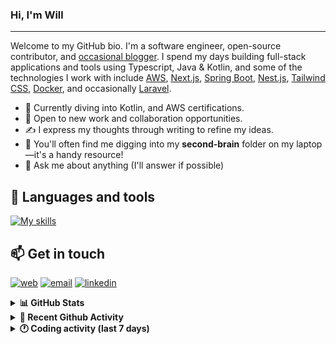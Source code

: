### Hi, I'm Will

---

Welcome to my GitHub bio. I'm a software engineer, open-source contributor, and [occasional blogger][blog]. I spend my days building full-stack applications and tools using Typescript, Java & Kotlin, and some of the technologies I work with include [AWS](https://aws.amazon.com/fr/), [Next.js](https://nextjs.org/), [Spring Boot](https://spring.io/projects/spring-boot), [Nest.js](https://nestjs.com/), [Tailwind CSS](https://github.com/tailwindlabs/tailwindcss), [Docker](https://www.docker.com/), and occasionally [Laravel](https://laravel.com/).

- 🔭 Currently diving into Kotlin, and AWS certifications.
- 👯 Open to new work and collaboration opportunities.
- ✍️ I express my thoughts through writing to refine my ideas.
- 🧠 You'll often find me digging into my **second-brain** folder on my laptop—it's a handy resource!
- 💬 Ask me about anything (I'll answer if possible)

## 🎨 Languages and tools

[![My skills](https://skillicons.dev/icons?i=typescript,js,nodejs,nest,java,kotlin,spring,python,fastapi,django,aws,docker,vscode,idea,tailwind&perline=15)](https://wilfriedago.dev/about#skills)

## 📫 Get in touch
[![web](https://img.shields.io/badge/WEBSITE-12100E?logo=google-earth&color=282A36)][website]
[![email](https://img.shields.io/badge/MAIL-12100E?logo=mailgun&color=282A36)][mail]
[![linkedin](https://img.shields.io/badge/LINKEDIN-12100E?logo=linkedin&color=282A36)][linkedin]


<details>
  <summary><b>📊 GitHub Stats</b></summary>
	<br/>
	<p align="left">
		<img width="49.5%" src="https://github-readme-stats.vercel.app/api?username=wilfriedago&show_icons=true&count_private=true&title_color=10b981&icon_color=10b981&theme=react&hide_border=true" />
		<img width="49.5%" src="https://streak-stats.demolab.com/?user=wilfriedago&hide_border=true&theme=react&ring=10b981&fire=fff&currStreakNum=fff&sideLabels=10b981&currStreakLabel=10b981&sideNums=fff" />
	</p>
</details>

<details>
  <summary><b>📅 Recent Github Activity</b></summary>
	<br>

<!--RECENT_ACTIVITY:last_update-->
Last Updated: Monday, September 29th, 2025, 4:19:43 AM
<!--RECENT_ACTIVITY:last_update_end-->

<!--RECENT_ACTIVITY:start-->
1. ⭐ Starred [reshaped-ui/reshaped](https://github.com/reshaped-ui/reshaped)<br>
2. ⭐ Starred [github/copilot-cli](https://github.com/github/copilot-cli)<br>
3. ⬆️ Pushed 1 commit(s) to [wilfriedago/dotfiles](https://github.com/wilfriedago/dotfiles)<br>
4. ⬆️ Pushed 3 commit(s) to [wilfriedago/dotfiles](https://github.com/wilfriedago/dotfiles)<br>
5. ⬆️ Pushed 4 commit(s) to [wilfriedago/dotfiles](https://github.com/wilfriedago/dotfiles)<br>
<!--RECENT_ACTIVITY:end-->
</details>

<details>
  <summary><b>🕐 Coding activity (last 7 days)</b></summary>
	<br>

<!--START_SECTION:waka-->

```python
Total Time: 26 hrs 23 mins

Java              5 hrs 45 mins   █████▒░░░░░░░░░░░░░░░░░░░   21.15 %
JavaScript        5 hrs 41 mins   █████▒░░░░░░░░░░░░░░░░░░░   20.93 %
TypeScript        2 hrs 27 mins   ██▒░░░░░░░░░░░░░░░░░░░░░░   09.04 %
SCSS              1 hr 38 mins    █▓░░░░░░░░░░░░░░░░░░░░░░░   06.00 %
HTML              1 hr 7 mins     █░░░░░░░░░░░░░░░░░░░░░░░░   04.13 %
Bash              1 hr 2 mins     █░░░░░░░░░░░░░░░░░░░░░░░░   03.83 %
Other             49 mins         ▓░░░░░░░░░░░░░░░░░░░░░░░░   03.04 %
```

<!--END_SECTION:waka-->
</details>

[website]: https://wilfriedago.me
[linkedin]: https://linkedin.com/in/wilfriedago
[blog]: https://wilfriedago.me/blog
[mail]: mailto:hello@wilfriedago.me
